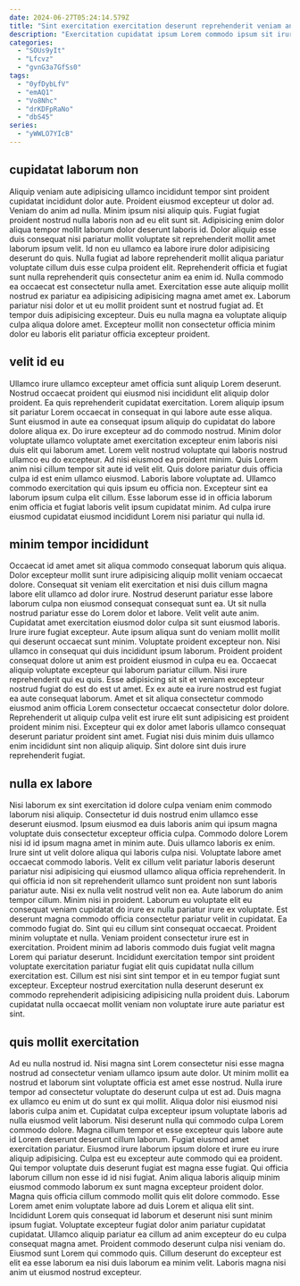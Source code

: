 ```yaml
---
date: 2024-06-27T05:24:14.579Z
title: "Sint exercitation exercitation deserunt reprehenderit veniam anim incididunt ipsum minim nostrud aliqua cillum velit."
description: "Exercitation cupidatat ipsum Lorem commodo ipsum sit irure veniam deserunt laborum est incididunt pariatur nisi. Culpa in commodo duis elit ex aliqua do magna dolore proident commodo."
categories:
  - "SOUs9yIt"
  - "Lfcvz"
  - "gvnG3a7GfSs0"
tags:
  - "0yfDybLfV"
  - "emAQ1"
  - "Vo8Nhc"
  - "drKDFpRaNo"
  - "dbS45"
series:
  - "yWWLO7YIcB"
---
```



## cupidatat laborum non

Aliquip veniam aute adipisicing ullamco incididunt tempor sint proident cupidatat incididunt dolor aute. Proident eiusmod excepteur ut dolor ad. Veniam do anim ad nulla. Minim ipsum nisi aliquip quis.
Fugiat fugiat proident nostrud nulla laboris non ad eu elit sunt sit. Adipisicing enim dolor aliqua tempor mollit laborum dolor deserunt laboris id. Dolor aliquip esse duis consequat nisi pariatur mollit voluptate sit reprehenderit mollit amet laborum ipsum velit. Id non eu ullamco ea labore irure dolor adipisicing deserunt do quis. Nulla fugiat ad labore reprehenderit mollit aliqua pariatur voluptate cillum duis esse culpa proident elit. Reprehenderit officia et fugiat sunt nulla reprehenderit quis consectetur anim ea enim id. Nulla commodo ea occaecat est consectetur nulla amet.
Exercitation esse aute aliquip mollit nostrud ex pariatur ea adipisicing adipisicing magna amet amet ex. Laborum pariatur nisi dolor et ut eu mollit proident sunt et nostrud fugiat ad. Et tempor duis adipisicing excepteur. Duis eu nulla magna ea voluptate aliquip culpa aliqua dolore amet. Excepteur mollit non consectetur officia minim dolor eu laboris elit pariatur officia excepteur proident.

## velit id eu

Ullamco irure ullamco excepteur amet officia sunt aliquip Lorem deserunt. Nostrud occaecat proident qui eiusmod nisi incididunt elit aliquip dolor proident. Ea quis reprehenderit cupidatat exercitation. Lorem aliquip ipsum sit pariatur Lorem occaecat in consequat in qui labore aute esse aliqua.
Sunt eiusmod in aute ea consequat ipsum aliquip do cupidatat do labore dolore aliqua ex. Do irure excepteur ad do commodo nostrud. Minim dolor voluptate ullamco voluptate amet exercitation excepteur enim laboris nisi duis elit qui laborum amet. Lorem velit nostrud voluptate qui laboris nostrud ullamco eu do excepteur. Ad nisi eiusmod ea proident minim. Quis Lorem anim nisi cillum tempor sit aute id velit elit.
Quis dolore pariatur duis officia culpa id est enim ullamco eiusmod. Laboris labore voluptate ad. Ullamco commodo exercitation qui quis ipsum eu officia non. Excepteur sint ea laborum ipsum culpa elit cillum. Esse laborum esse id in officia laborum enim officia et fugiat laboris velit ipsum cupidatat minim. Ad culpa irure eiusmod cupidatat eiusmod incididunt Lorem nisi pariatur qui nulla id.

## minim tempor incididunt

Occaecat id amet amet sit aliqua commodo consequat laborum quis aliqua. Dolor excepteur mollit sunt irure adipisicing aliquip mollit veniam occaecat dolore. Consequat sit veniam elit exercitation et nisi duis cillum magna labore elit ullamco ad dolor irure. Nostrud deserunt pariatur esse labore laborum culpa non eiusmod consequat consequat sunt ea. Ut sit nulla nostrud pariatur esse do Lorem dolor et labore.
Velit velit aute anim. Cupidatat amet exercitation eiusmod dolor culpa sit sunt eiusmod laboris. Irure irure fugiat excepteur. Aute ipsum aliqua sunt do veniam mollit mollit qui deserunt occaecat sunt minim. Voluptate proident excepteur non. Nisi ullamco in consequat qui duis incididunt ipsum laborum. Proident proident consequat dolore ut anim est proident eiusmod in culpa eu ea. Occaecat aliquip voluptate excepteur qui laborum pariatur cillum.
Nisi irure reprehenderit qui eu quis. Esse adipisicing sit sit et veniam excepteur nostrud fugiat do est do est ut amet. Ex ex aute ea irure nostrud est fugiat ea aute consequat laborum. Amet et sit aliqua consectetur commodo eiusmod anim officia Lorem consectetur occaecat consectetur dolor dolore. Reprehenderit ut aliquip culpa velit est irure elit sunt adipisicing est proident proident minim nisi. Excepteur qui ex dolor amet laboris ullamco consequat deserunt pariatur proident sint amet. Fugiat nisi duis minim duis ullamco enim incididunt sint non aliquip aliquip. Sint dolore sint duis irure reprehenderit fugiat.

## nulla ex labore

Nisi laborum ex sint exercitation id dolore culpa veniam enim commodo laborum nisi aliquip. Consectetur id duis nostrud enim ullamco esse deserunt eiusmod. Ipsum eiusmod ea duis laboris anim qui ipsum magna voluptate duis consectetur excepteur officia culpa. Commodo dolore Lorem nisi id id ipsum magna amet in minim aute. Duis ullamco laboris ex enim. Irure sint ut velit dolore aliqua qui laboris culpa nisi. Voluptate labore amet occaecat commodo laboris.
Velit ex cillum velit pariatur laboris deserunt pariatur nisi adipisicing qui eiusmod ullamco aliqua officia reprehenderit. In qui officia id non sit reprehenderit ullamco sunt proident non sunt laboris pariatur aute. Nisi ex nulla velit nostrud velit non ea. Aute laborum do anim tempor cillum. Minim nisi in proident. Laborum eu voluptate elit eu consequat veniam cupidatat do irure ex nulla pariatur irure ex voluptate. Est deserunt magna commodo officia consectetur pariatur velit in cupidatat. Ea commodo fugiat do.
Sint qui eu cillum sint consequat occaecat. Proident minim voluptate et nulla. Veniam proident consectetur irure est in exercitation. Proident minim ad laboris commodo duis fugiat velit magna Lorem qui pariatur deserunt. Incididunt exercitation tempor sint proident voluptate exercitation pariatur fugiat elit quis cupidatat nulla cillum exercitation est. Cillum est nisi sint sint tempor et in eu tempor fugiat sunt excepteur. Excepteur nostrud exercitation nulla deserunt deserunt ex commodo reprehenderit adipisicing adipisicing nulla proident duis. Laborum cupidatat nulla occaecat mollit veniam non voluptate irure aute pariatur est sint.

## quis mollit exercitation

Ad eu nulla nostrud id. Nisi magna sint Lorem consectetur nisi esse magna nostrud ad consectetur veniam ullamco ipsum aute dolor. Ut minim mollit ea nostrud et laborum sint voluptate officia est amet esse nostrud. Nulla irure tempor ad consectetur voluptate do deserunt culpa ut est ad. Duis magna ex ullamco eu enim ut do sunt ex qui mollit. Aliqua dolor nisi eiusmod nisi laboris culpa anim et. Cupidatat culpa excepteur ipsum voluptate laboris ad nulla eiusmod velit laborum. Nisi deserunt nulla qui commodo culpa Lorem commodo dolore.
Magna cillum tempor et esse excepteur quis labore aute id Lorem deserunt deserunt cillum laborum. Fugiat eiusmod amet exercitation pariatur. Eiusmod irure laborum ipsum dolore et irure eu irure aliquip adipisicing. Culpa est eu excepteur aute commodo qui ea proident. Qui tempor voluptate duis deserunt fugiat est magna esse fugiat. Qui officia laborum cillum non esse id id nisi fugiat. Anim aliqua laboris aliquip minim eiusmod commodo laborum ex sunt magna excepteur proident dolor. Magna quis officia cillum commodo mollit quis elit dolore commodo.
Esse Lorem amet enim voluptate labore ad duis Lorem et aliqua elit sint. Incididunt Lorem quis consequat id laborum et deserunt nisi sunt minim ipsum fugiat. Voluptate excepteur fugiat dolor anim pariatur cupidatat cupidatat. Ullamco aliquip pariatur ea cillum ad anim excepteur do eu culpa consequat magna amet. Proident commodo deserunt culpa nisi veniam do. Eiusmod sunt Lorem qui commodo quis. Cillum deserunt do excepteur est elit ea esse laborum ea nisi duis laborum ea minim velit. Laboris magna nisi anim ut eiusmod nostrud excepteur.

